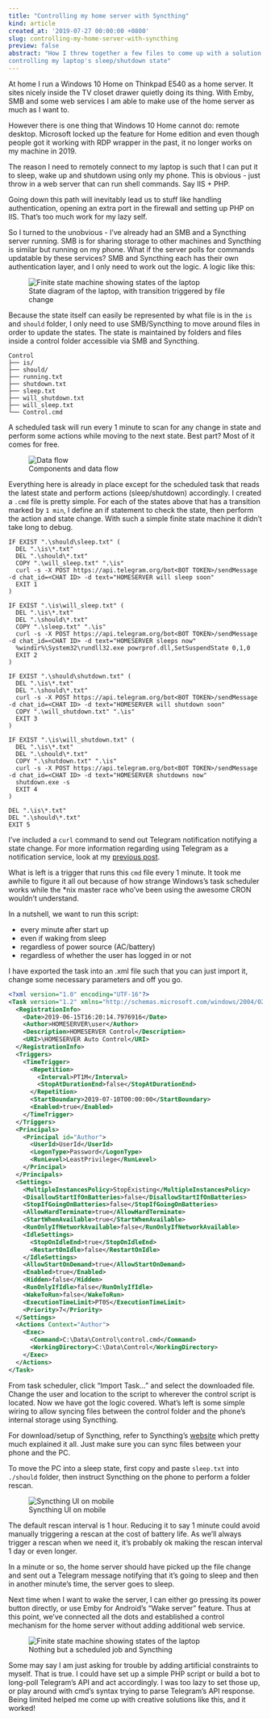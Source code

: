 ```yaml
---
title: "Controlling my home server with Syncthing"
kind: article
created_at: '2019-07-27 00:00:00 +0800'
slug: controlling-my-home-server-with-syncthing
preview: false
abstract: "How I threw together a few files to come up with a solution
controlling my laptop's sleep/shutdown state"
--- 
```


<!-- 
This line is 80 characters long
01234567890123456789012345678901234567890123456789012345678901234567890123456789
-->

At home I run a Windows 10 Home on Thinkpad E540 as a home server. It sites
nicely inside the TV closet drawer quietly doing its thing. With Emby, SMB and
some web services I am able to make use of the home server as much as I want to.

However there is one thing that Windows 10 Home cannot do: remote desktop.
Microsoft locked up the feature for Home edition and even though people got it
working with RDP wrapper in the past, it no longer works on my machine in 2019.

The reason I need to remotely connect to my laptop is such that I can put it to 
sleep, wake up and shutdown using only my phone. This is obvious - just throw in
a web server that can run shell commands. Say IIS + PHP.

Going down this path will inevitably lead us to stuff like handling
authentication, opening an extra port in the firewall and setting up PHP on
IIS. That’s too much work for my lazy self.

So I turned to the unobvious - I’ve already had an SMB and a Syncthing server
running. SMB is for sharing storage to other machines and Syncthing is similar
but running on my phone. What if the server polls for commands updatable by
these services? SMB and Syncthing each has their own authentication layer, and
I only need to work out the logic. A logic like this:

<figure>
<img style='max-width: 100%;' src='./Controlling my home server with Syncthing.png' alt='Finite state machine showing states of the laptop' />
<figcaption>State diagram of the laptop, with transition triggered by file change</figcaption>
</figure>

Because the state itself can easily be represented by what file is in the `is`
and `should` folder, I only need to use SMB/Syncthing to move around files in
order to update the states. The state is maintained by folders and files
inside a control folder accessible via SMB and Syncthing.

~~~ plaintext
Control
├── is/
├── should/
├── running.txt
├── shutdown.txt
├── sleep.txt
├── will_shutdown.txt
├── will_sleep.txt
└── Control.cmd
~~~

A scheduled task will run every 1 minute to scan for any change in state and
perform some actions while moving to the next state. Best part? Most of it
comes for free.

<figure>
<img style='max-width: 100%;' src='./Control power state using Syncthing.png' alt='Data flow' />
<figcaption>Components and data flow</figcaption>
</figure>

Everything here is already in place except for the scheduled task that reads
the latest state and perform actions (sleep/shutdown) accordingly. I created
a `.cmd` file is pretty simple. For each of the states above that has a
transition marked by `1 min`, I define an if statement to check the state,
then perform the action and state change. With such a simple finite state
machine it didn’t take long to debug.

~~~
IF EXIST ".\should\sleep.txt" (
  DEL ".\is\*.txt"
  DEL ".\should\*.txt"
  COPY ".\will_sleep.txt" ".\is"
  curl -s -X POST https://api.telegram.org/bot<BOT TOKEN>/sendMessage -d chat_id=<CHAT ID> -d text="HOMESERVER will sleep soon"
  EXIT 1
)

IF EXIST ".\is\will_sleep.txt" (
  DEL ".\is\*.txt"
  DEL ".\should\*.txt"
  COPY ".\sleep.txt" ".\is"
  curl -s -X POST https://api.telegram.org/bot<BOT TOKEN>/sendMessage -d chat_id=<CHAT ID> -d text="HOMESERVER sleeps now"
  %windir%\System32\rundll32.exe powrprof.dll,SetSuspendState 0,1,0
  EXIT 2
)

IF EXIST ".\should\shutdown.txt" (
  DEL ".\is\*.txt"
  DEL ".\should\*.txt"
  curl -s -X POST https://api.telegram.org/bot<BOT TOKEN>/sendMessage -d chat_id=<CHAT ID> -d text="HOMESERVER will shutdown soon"
  COPY ".\will_shutdown.txt" ".\is"
  EXIT 3
)

IF EXIST ".\is\will_shutdown.txt" (
  DEL ".\is\*.txt"
  DEL ".\should\*.txt"
  COPY ".\shutdown.txt" ".\is"
  curl -s -X POST https://api.telegram.org/bot<BOT TOKEN>/sendMessage -d chat_id=<CHAT ID> -d text="HOMESERVER shutdowns now"
  shutdown.exe -s
  EXIT 4
)

DEL ".\is\*.txt"
DEL ".\should\*.txt"
EXIT 5
~~~
<!-- 
This line is 80 characters long
01234567890123456789012345678901234567890123456789012345678901234567890123456789
-->

I’ve included a `curl` command to send out Telegram notification notifying
a state change. For more information regarding using Telegram as a notification
service, look at my [previous post](/blog/send-telegram-notification-on-ssh-login/).

What is left is a trigger that runs this `cmd` file every 1 minute. It took me
awhile to figure it all out because of how strange Windows’s task scheduler
works while the *nix master race who’ve been using the awesome CRON wouldn’t
understand.

In a nutshell, we want to run this script:

- every minute after start up
- even if waking from sleep
- regardless of power source (AC/battery)
- regardless of whether the user has logged in or not

I have exported the task into an .xml file such that you can just import it,
change some necessary parameters and off you go.

~~~ xml
﻿<?xml version="1.0" encoding="UTF-16"?>
<Task version="1.2" xmlns="http://schemas.microsoft.com/windows/2004/02/mit/task">
  <RegistrationInfo>
    <Date>2019-06-15T16:20:14.7976916</Date>
    <Author>HOMESERVER\user</Author>
    <Description>HOMESERVER Control</Description>
    <URI>\HOMESERVER Auto Control</URI>
  </RegistrationInfo>
  <Triggers>
    <TimeTrigger>
      <Repetition>
        <Interval>PT1M</Interval>
        <StopAtDurationEnd>false</StopAtDurationEnd>
      </Repetition>
      <StartBoundary>2019-07-10T00:00:00</StartBoundary>
      <Enabled>true</Enabled>
    </TimeTrigger>
  </Triggers>
  <Principals>
    <Principal id="Author">
      <UserId>UserId</UserId>
      <LogonType>Password</LogonType>
      <RunLevel>LeastPrivilege</RunLevel>
    </Principal>
  </Principals>
  <Settings>
    <MultipleInstancesPolicy>StopExisting</MultipleInstancesPolicy>
    <DisallowStartIfOnBatteries>false</DisallowStartIfOnBatteries>
    <StopIfGoingOnBatteries>false</StopIfGoingOnBatteries>
    <AllowHardTerminate>true</AllowHardTerminate>
    <StartWhenAvailable>true</StartWhenAvailable>
    <RunOnlyIfNetworkAvailable>false</RunOnlyIfNetworkAvailable>
    <IdleSettings>
      <StopOnIdleEnd>true</StopOnIdleEnd>
      <RestartOnIdle>false</RestartOnIdle>
    </IdleSettings>
    <AllowStartOnDemand>true</AllowStartOnDemand>
    <Enabled>true</Enabled>
    <Hidden>false</Hidden>
    <RunOnlyIfIdle>false</RunOnlyIfIdle>
    <WakeToRun>false</WakeToRun>
    <ExecutionTimeLimit>PT0S</ExecutionTimeLimit>
    <Priority>7</Priority>
  </Settings>
  <Actions Context="Author">
    <Exec>
      <Command>C:\Data\Control\control.cmd</Command>
      <WorkingDirectory>C:\Data\Control</WorkingDirectory>
    </Exec>
  </Actions>
</Task>
~~~

From task scheduler, click “Import Task...” and select the downloaded file.
Change the user and location to the script to wherever the control script is
located. Now we have got the logic covered. What’s left is some simple wiring
to allow syncing files between the control folder and the phone’s internal
storage using Syncthing.

For download/setup of Syncthing, refer to Syncthing’s
[website](https://syncthing.net/) which pretty much explained it all. Just
make sure you can sync files between your phone and the PC. 

To move the PC into a sleep state, first copy and paste `sleep.txt` into
`./should` folder, then instruct Syncthing on the phone to perform a folder
rescan.

<figure>
<img style='max-width: 350px;' src='./Screenshot_20190720-121043.png' alt='Syncthing UI on mobile' />
<figcaption>Syncthing UI on mobile</figcaption>
</figure>

The default rescan interval is 1 hour. Reducing it to say 1 minute could
avoid manually triggering a rescan at the cost of battery life. As we’ll
always trigger a rescan when we need it, it’s probably ok making the
rescan interval 1 day or even longer.

In a minute or so, the home server should have picked up the file change
and sent out a Telegram message notifying that it’s going to sleep and
then in another minute’s time, the server goes to sleep.

Next time when I want to wake the server, I can either go pressing its
power button directly, or use Emby for Android’s “Wake server” feature.
Thus at this point, we’ve connected all the dots and established a
control mechanism for the home server without adding additional web
service.

<figure>
<img style='max-width: 100%;' src='./Controlling my home server with Syncthing.png' alt='Finite state machine showing states of the laptop' />
<figcaption>Nothing but a scheduled job and Syncthing</figcaption>
</figure>

Some may say I am just asking for trouble by adding artificial
constraints to myself. That is true. I could have set up a simple PHP
script or build a bot to long-poll Telegram’s API and act accordingly.
I was too lazy to set those up, or play around with cmd’s syntax trying
to parse Telegram’s API response. Being limited helped me come up with
creative solutions like this, and it worked!